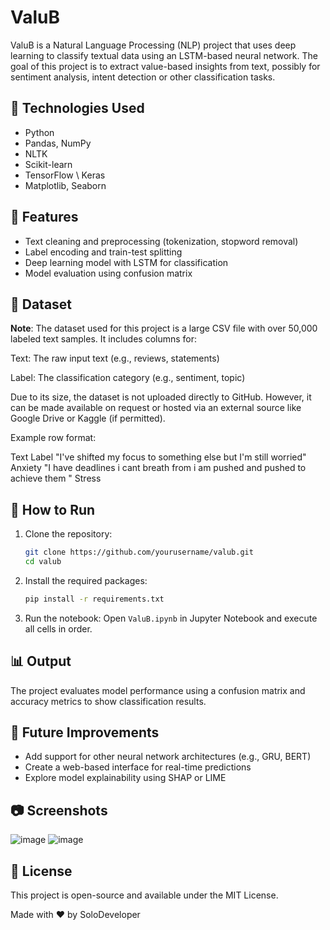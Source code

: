 # ValuB

ValuB is a Natural Language Processing (NLP) project that uses deep learning to classify textual data using an LSTM-based neural network. The goal of this project is to extract value-based insights from text, possibly for sentiment analysis, intent detection or other classification tasks.

## 🔧 Technologies Used

- Python
- Pandas, NumPy
- NLTK
- Scikit-learn
- TensorFlow \ Keras
- Matplotlib, Seaborn

## 🧠 Features

- Text cleaning and preprocessing (tokenization, stopword removal)
- Label encoding and train-test splitting
- Deep learning model with LSTM for classification
- Model evaluation using confusion matrix

## 📁 Dataset

**Note**: The dataset used for this project is a large CSV file with over 50,000 labeled text samples. It includes columns for:

Text: The raw input text (e.g., reviews, statements)

Label: The classification category (e.g., sentiment, topic)

Due to its size, the dataset is not uploaded directly to GitHub. However, it can be made available on request or hosted via an external source like Google Drive or Kaggle (if permitted).

Example row format:

Text	Label
"I've shifted my focus to something else but I'm still worried"   Anxiety
"I have deadlines i cant breath from i am pushed and pushed to achieve them
"	Stress


## 🚀 How to Run

1. Clone the repository:
    ```bash
    git clone https://github.com/yourusername/valub.git
    cd valub
    ```

2. Install the required packages:
    ```bash
    pip install -r requirements.txt
    ```

3. Run the notebook:
    Open `ValuB.ipynb` in Jupyter Notebook and execute all cells in order.

## 📊 Output

The project evaluates model performance using a confusion matrix and accuracy metrics to show classification results.

## 📌 Future Improvements

- Add support for other neural network architectures (e.g., GRU, BERT)
- Create a web-based interface for real-time predictions
- Explore model explainability using SHAP or LIME

## 📷 Screenshots
![image](https://github.com/user-attachments/assets/8a4eaaf9-af1c-4fc0-a520-d5aa2eb2b8c2)
![image](https://github.com/user-attachments/assets/ce1d2dac-9dbb-402f-912f-e34926021c1a)


## 📝 License

This project is open-source and available under the MIT License.



Made with ❤️ by SoloDeveloper

